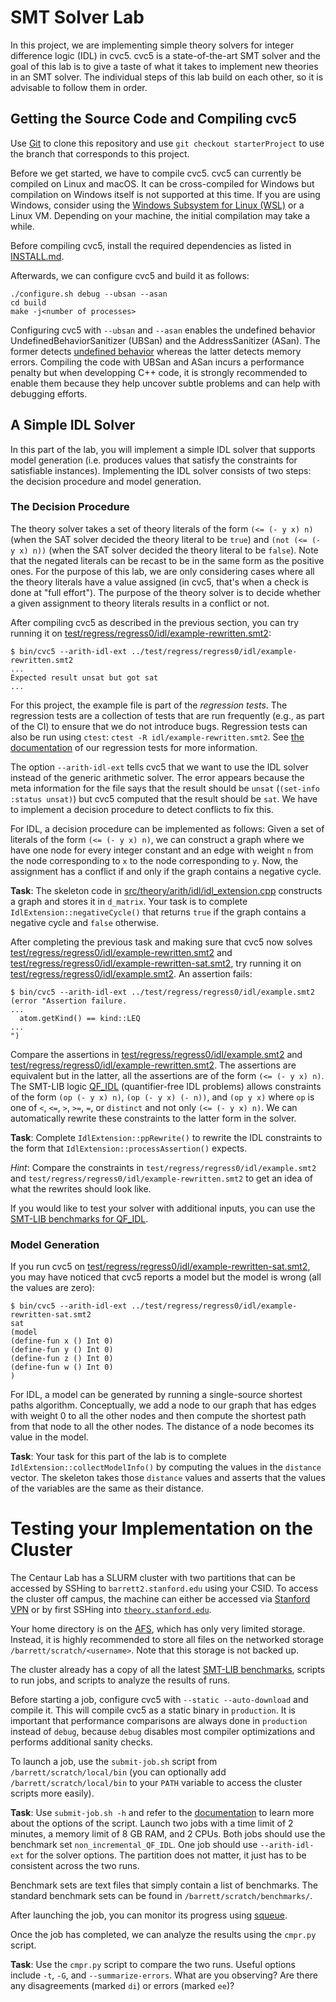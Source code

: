 # SMT Solver Lab

In this project, we are implementing simple theory solvers for integer
difference logic (IDL) in cvc5. cvc5 is a state-of-the-art SMT solver and the
goal of this lab is to give a taste of what it takes to implement new theories
in an SMT solver. The individual steps of this lab build on each other, so it
is advisable to follow them in order.

## Getting the Source Code and Compiling cvc5

Use [Git](https://git-scm.com/) to clone this repository and use `git checkout
starterProject` to use the branch that corresponds to this project.

Before we get started, we have to compile cvc5. cvc5 can currently be compiled
on Linux and macOS. It can be cross-compiled for Windows but compilation on
Windows itself is not supported at this time. If you are using Windows,
consider using the [Windows Subsystem for Linux
(WSL)](https://docs.microsoft.com/en-us/windows/wsl/install-win10) or a Linux
VM. Depending on your machine, the initial compilation may take a while.

Before compiling cvc5, install the required dependencies as listed in
[INSTALL.md](INSTALL.md).

Afterwards, we can configure cvc5 and build it as follows:

```
./configure.sh debug --ubsan --asan
cd build
make -j<number of processes>
```

Configuring cvc5 with `--ubsan` and `--asan` enables the undefined behavior
UndefinedBehaviorSanitizer (UBSan) and the AddressSanitizer (ASan). The former
detects [undefined behavior](https://en.wikipedia.org/wiki/Undefined_behavior)
whereas the latter detects memory errors. Compiling the code with UBSan and
ASan incurs a performance penalty but when developping C++ code, it is strongly
recommended to enable them because they help uncover subtle problems and can
help with debugging efforts.

## A Simple IDL Solver

In this part of the lab, you will implement a simple IDL solver that supports
model generation (i.e. produces values that satisfy the constraints for
satisfiable instances). Implementing the IDL solver consists of two steps: the
decision procedure and model generation.

### The Decision Procedure

The theory solver takes a set of theory literals of the form `(<= (- y x) n)`
(when the SAT solver decided the theory literal to be `true`) and `(not (<= (-
y x) n))` (when the SAT solver decided the theory literal to be `false`). Note
that the negated literals can be recast to be in the same form as the positive
ones. For the purpose of this lab, we are only considering cases where all the
theory literals have a value assigned (in cvc5, that's when a check is done at
"full effort"). The purpose of the theory solver is to decide whether a given
assignment to theory literals results in a conflict or not.

After compiling cvc5 as described in the previous section, you can try running
it on
[test/regress/regress0/idl/example-rewritten.smt2](test/regress/regress0/idl/example-rewritten.smt2):

```
$ bin/cvc5 --arith-idl-ext ../test/regress/regress0/idl/example-rewritten.smt2
...
Expected result unsat but got sat
...
```

For this project, the example file is part of the _regression tests_. The
regression tests are a collection of tests that are run frequently (e.g., as
part of the CI) to ensure that we do not introduce bugs. Regression tests can
also be run using `ctest`: `ctest -R idl/example-rewritten.smt2`. See [the
documentation](test/regress/README.md) of our regression tests for more
information.

The option `--arith-idl-ext` tells cvc5 that we want to use the IDL solver
instead of the generic arithmetic solver. The error appears because the meta
information for the file says that the result should be `unsat` (`(set-info
:status unsat)`) but cvc5 computed that the result should be `sat`. We have to
implement a decision procedure to detect conflicts to fix this.

For IDL, a decision procedure can be implemented as follows: Given a set of
literals of the form `(<= (- y x) n)`, we can construct a graph where we have
one node for every integer constant and an edge with weight `n` from the node
corresponding to `x` to the node corresponding to `y`. Now, the assignment has
a conflict if and only if the graph contains a negative cycle.

**Task**: The skeleton code in
[src/theory/arith/idl/idl_extension.cpp](src/theory/arith/idl/idl_extension.cpp)
constructs a graph and stores it in `d_matrix`. Your task is to complete
`IdlExtension::negativeCycle()` that returns `true` if the graph contains a
negative cycle and `false` otherwise.

After completing the previous task and making sure that cvc5 now solves
[test/regress/regress0/idl/example-rewritten.smt2](test/regress/regress0/idl/example-rewritten.smt2)
and
[test/regress/regress0/idl/example-rewritten-sat.smt2](test/regress/regress0/idl/example-rewritten-sat.smt2),
try running it on
[test/regress/regress0/idl/example.smt2](test/regress/regress0/idl/example.smt2).
An assertion fails:

```
$ bin/cvc5 --arith-idl-ext ../test/regress/regress0/idl/example.smt2
(error "Assertion failure.                                      
...
  atom.getKind() == kind::LEQ
...
")
```

Compare the assertions in
[test/regress/regress0/idl/example.smt2](test/regress/regress0/idl/example.smt2)
and
[test/regress/regress0/idl/example-rewritten.smt2](test/regress/regress0/idl/example-rewritten.smt2).
The assertions are equivalent but in the latter, all the assertions are of the
form `(<= (- y x) n)`. The SMT-LIB logic
[QF\_IDL](http://smtlib.cs.uiowa.edu/logics-all.shtml#QF_IDL) (quantifier-free
IDL problems) allows constraints of the form `(op (- y x) n)`, `(op (- y x) (-
n))`, and `(op y x)` where `op` is one of `<`, `<=`, `>`, `>=`, `=`, or
`distinct` and not only `(<= (- y x) n)`. We can automatically rewrite these
constraints to the latter form in the solver.

**Task**: Complete `IdlExtension::ppRewrite()` to rewrite the IDL constraints to
the form that `IdlExtension::processAssertion()` expects.

_Hint_: Compare the constraints in `test/regress/regress0/idl/example.smt2` and
`test/regress/regress0/idl/example-rewritten.smt2` to get an idea of what the
rewrites should look like.

If you would like to test your solver with additional inputs, you can use the
[SMT-LIB benchmarks for
QF_IDL](https://clc-gitlab.cs.uiowa.edu:2443/SMT-LIB-benchmarks/QF_IDL).

### Model Generation

If you run cvc5 on
[test/regress/regress0/idl/example-rewritten-sat.smt2](test/regress/regress0/idl/example-rewritten-sat.smt2),
you may have noticed that cvc5 reports a model but the model is wrong (all the
values are zero):

```
$ bin/cvc5 --arith-idl-ext ../test/regress/regress0/idl/example-rewritten-sat.smt2
sat
(model
(define-fun x () Int 0)
(define-fun y () Int 0)
(define-fun z () Int 0)
(define-fun w () Int 0)
)
```

For IDL, a model can be generated by running a single-source shortest paths
algorithm. Conceptually, we add a node to our graph that has edges with weight
0 to all the other nodes and then compute the shortest path from that node to
all the other nodes. The distance of a node becomes its value in the model.

**Task**: Your task for this part of the lab is to complete
`IdlExtension::collectModelInfo()` by computing the values in the `distance`
vector. The skeleton takes those `distance` values and asserts that the values
of the variables are the same as their distance.

# Testing your Implementation on the Cluster

The Centaur Lab has a SLURM cluster with two partitions that can be accessed by
SSHing to `barrett2.stanford.edu` using your CSID. To access the cluster off
campus, the machine can either be accessed via [Stanford
VPN](https://uit.stanford.edu/service/vpn) or by first SSHing into
[`theory.stanford.edu`](https://cs.stanford.edu/computing-guide/access/shell-access-ssh).

Your home directory is on the [AFS](https://uit.stanford.edu/service/afs),
which has only very limited storage. Instead, it is highly recommended to store
all files on the networked storage `/barrett/scratch/<username>`. Note that
this storage is not backed up.

The cluster already has a copy of all the latest [SMT-LIB
benchmarks](http://smtlib.cs.uiowa.edu/benchmarks.shtml), scripts to run jobs,
and scripts to analyze the results of runs.

Before starting a job, configure cvc5 with `--static --auto-download` and
compile it. This will compile cvc5 as a static binary in `production`. It is
important that performance comparisons are always done in `production` instead
of `debug`, because `debug` disables most compiler optimizations and performs
additional sanity checks.

To launch a job, use the `submit-job.sh` script from
`/barrett/scratch/local/bin` (you can optionally add
`/barrett/scratch/local/bin` to your `PATH` variable to access the cluster
scripts more easily).

**Task**: Use `submit-job.sh -h` and refer to the
[documentation](https://github.com/stanford-centaur/cluster-tools/blob/master/slurm_scripts/README_submit_jobs.txt)
to learn more about the options of the script.  Launch two jobs with a time
limit of 2 minutes, a memory limit of 8 GB RAM, and 2 CPUs. Both jobs should
use the benchmark set `non_incremental_QF_IDL`. One job should use
`--arith-idl-ext` for the solver options. The partition does not matter, it
just has to be consistent across the two runs.

Benchmark sets are text files that simply contain a list of benchmarks. The
standard benchmark sets can be found in `/barrett/scratch/benchmarks/`.

After launching the job, you can monitor its progress using
[squeue](https://slurm.schedmd.com/squeue.html).

Once the job has completed, we can analyze the results using the `cmpr.py`
script.

**Task**: Use the `cmpr.py` script to compare the two runs. Useful options
include `-t`, `-G`, and `--summarize-errors`. What are you observing? Are there
any disagreements (marked `di`) or errors (marked `ee`)?
